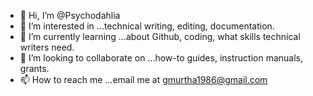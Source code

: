 - 👋 Hi, I’m @Psychodahlia
- 👀 I’m interested in ...technical writing, editing, documentation.
- 🌱 I’m currently learning ...about Github, coding, what skills technical writers need. 
- 💞️ I’m looking to collaborate on ...how-to guides, instruction manuals, grants.
- 📫 How to reach me ...email me at gmurtha1986@gmail.com

<!---
Psychodahlia/Psychodahlia is a ✨ special ✨ repository because its `README.md` (this file) appears on your GitHub profile.
You can click the Preview link to take a look at your changes.
--->

